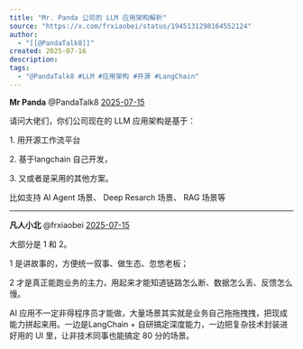 ```yaml
---
title: "Mr. Panda 公司的 LLM 应用架构解析"
source: "https://x.com/frxiaobei/status/1945131298164552124"
author:
  - "[[@PandaTalk8]]"
created: 2025-07-16
description:
tags:
  - "@PandaTalk8 #LLM #应用架构 #开源 #LangChain"
---
```

**Mr Panda** @PandaTalk8 [2025-07-15](https://x.com/PandaTalk8/status/1945109737303106006)

请问大佬们，你们公司现在的 LLM 应用架构是基于：

1\. 用开源工作流平台

2\. 基于langchain 自己开发，

3\. 又或者是采用的其他方案。

比如支持 AI Agent 场景、 Deep Resarch 场景、 RAG 场景等

---

**凡人小北** @frxiaobei [2025-07-15](https://x.com/frxiaobei/status/1945131298164552124)

大部分是 1 和 2。

1 是讲故事的，方便统一叙事、做生态、忽悠老板；

2 才是真正能跑业务的主力，用起来才能知道链路怎么断、数据怎么丢、反馈怎么慢。

AI 应用不一定非得程序员才能做，大量场景其实就是业务自己拖拖拽拽，把现成能力拼起来用。一边是LangChain + 自研搞定深度能力，一边把复杂技术封装进好用的 UI 里，让非技术同事也能搞定 80 分的场景。